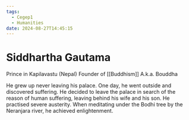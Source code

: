 ```yaml
---
tags:
  - Cegep1
  - Humanities
date: 2024-08-27T14:45:15
---
```


# Siddhartha Gautama

Prince in Kapilavastu (Nepal)
Founder of [[Buddhism]]
A.k.a. Bouddha

He grew up never leaving his palace. One day, he went outside and discovered suffering. He decided to leave the palace in search of the reason of human suffering, leaving behind his wife and his son. He practised severe austerity. When meditating under the Bodhi tree by the Neranjara river, he achieved enlightenment.